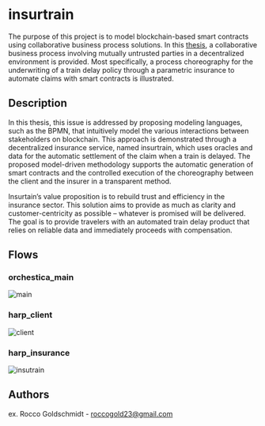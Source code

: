 # insurtrain

The purpose of this project is to model blockchain-based smart contracts using collaborative business process solutions. In this [thesis](https://github.com/roccogold/insurtrain_thesis/blob/main/master_thesis_project.pdf), a collaborative business process involving mutually untrusted parties in a decentralized environment is provided. Most specifically, a process choreography for the underwriting of a train delay policy through a parametric insurance to automate claims with smart contracts is illustrated.

## Description

In this thesis, this issue is addressed by proposing modeling languages, such as the BPMN, that intuitively model the various interactions between stakeholders on blockchain. This approach is demonstrated through a decentralized insurance service, named insurtrain, which uses oracles and data for the automatic settlement of the claim when a train is delayed. The proposed model-driven methodology supports the automatic generation of smart contracts and the controlled execution of the choreography between the client and the insurer in a transparent method. 

Insurtain’s value proposition is to rebuild trust and efficiency in the insurance sector. This solution aims to provide as much as clarity and customer-centricity as possible – whatever is promised will be delivered. The goal is to provide travelers with an automated train delay product that relies on reliable data and immediately proceeds with compensation.

## Flows

### orchestica_main

![main](https://user-images.githubusercontent.com/95515159/182446946-98669048-1d7f-42f3-a438-6a600cc3c2cf.png)

### harp_client

![client](https://user-images.githubusercontent.com/95515159/182563344-d1284e73-4539-48d9-9071-a1c374bc824d.png)

### harp_insurance

![insutrain](https://user-images.githubusercontent.com/95515159/182563363-713fd565-b682-4d5f-b70a-bb372e20573c.png)


## Authors

ex. Rocco Goldschmidt - roccogold23@gmail.com
